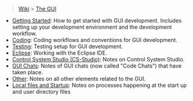 > [Wiki](Home) > [The GUI](The-GUI)

- [Getting Started](GUI-Getting-Started): How to get started with GUI development. Includes setting up your development environment and the development workflow.
- [Coding](GUI-Coding): Coding workflows and conventions for GUI development.
- [Testing](GUI-Testing): Testing setup for GUI development.
- [Eclipse](GUI-Eclipse): Working with the Eclipse IDE.
- [Control System Studio (CS-Studio)](GUI-CSS): Notes on Control System Studio.
- [GUI Chats](Code-Chats): Notes of GUI chats (now called "Code Chats") that have taken place.
- [Other](GUI-Other): Notes on all other elements related to the GUI.
- [Local files and Startup](Local-files-and-start-up): Notes on processes happening at the start up and user directory files